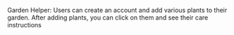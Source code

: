 Garden Helper:
Users can create an account and add various plants to their garden. 
After adding plants, you can click on them and see their care instructions
